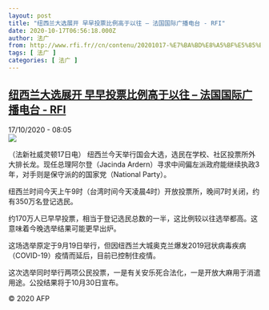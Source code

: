 ```yaml
---
layout: post
title: "纽西兰大选展开 早早投票比例高于以往 – 法国国际广播电台 - RFI"
date: 2020-10-17T06:56:18.000Z
author: 法广
from: http://www.rfi.fr//cn/contenu/20201017-%E7%BA%BD%E8%A5%BF%E5%85%B0%E5%A4%A7%E9%80%89%E5%B1%95%E5%BC%80-%E6%97%A9%E6%97%A9%E6%8A%95%E7%A5%A8%E6%AF%94%E4%BE%8B%E9%AB%98%E4%BA%8E%E4%BB%A5%E5%BE%80
tags: [ 法广 ]
categories: [ 法广 ]
---
```

<!--1602917778000-->
[纽西兰大选展开 早早投票比例高于以往 – 法国国际广播电台 - RFI](http://www.rfi.fr//cn/contenu/20201017-%E7%BA%BD%E8%A5%BF%E5%85%B0%E5%A4%A7%E9%80%89%E5%B1%95%E5%BC%80-%E6%97%A9%E6%97%A9%E6%8A%95%E7%A5%A8%E6%AF%94%E4%BE%8B%E9%AB%98%E4%BA%8E%E4%BB%A5%E5%BE%80)
------

<div>
<div>17/10/2020 - 08:05</div><img src="https://s.rfi.fr/media/display/e0cc5832-1043-11eb-b07a-005056a98db9/w:310/p:16x9/int0004b.201017140502.jpg"><div class="t-content__body u-clearfix">            <p>（法新社威灵顿17日电）    纽西兰今天举行国会大选，选民在学校、社区投票所外大排长龙。现任总理阿尔登（Jacinda Ardern）寻求中间偏左派政府能继续执政3年，对手则是保守派的的国家党（National Party）。</p><p>    纽西兰时间今天上午9时（台湾时间今天凌晨4时）开放投票所，晚间7时关闭，约有350万名登记选民。</p><p>    约170万人已早早投票，相当于登记选民总数的一半，这比例较以往选举都高。这意味着今晚选举结果可能更早出炉。</p><p>    这场选举原定于9月19日举行，但因纽西兰大城奥克兰爆发2019冠状病毒疾病（COVID-19）疫情而延后，目前已控制住疫情。</p><p>    这次选举同时举行两项公民投票，一是有关安乐死合法化，一是开放大麻用于消遣用途。公投结果将于10月30日宣布。</p>            <p class="t-copyright">© 2020 AFP</p>        </div>
</div>
